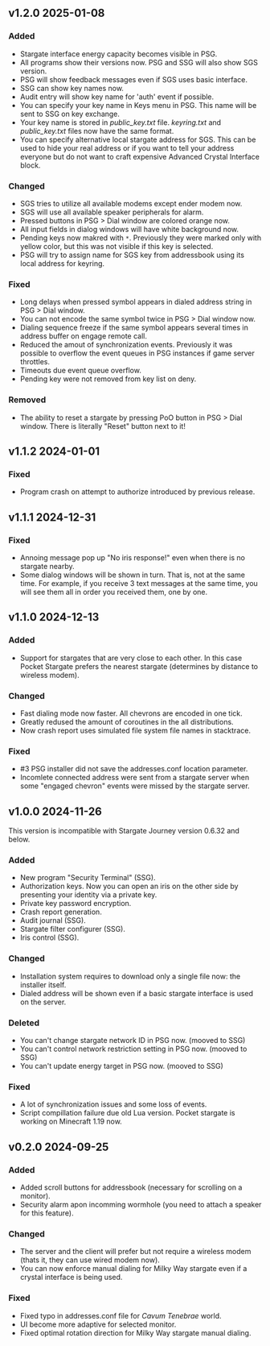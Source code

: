 ## v1.2.0 2025-01-08

### Added
- Stargate interface energy capacity becomes visible in PSG.
- All programs show their versions now. PSG and SSG will also show SGS version.
- PSG will show feedback messages even if SGS uses basic interface.
- SSG can show key names now.
- Audit entry will show key name for 'auth' event if possible.
- You can specify your key name in Keys menu in PSG. This name will be sent to SSG on key exchange.
- Your key name is stored in *public_key.txt* file. *keyring.txt* and *public_key.txt* files now have the same format.
- You can specify alternative local stargate address for SGS. This can be used to hide your real address or if you want to tell your address everyone but do not want to craft expensive Advanced Crystal Interface block.

### Changed
- SGS tries to utilize all available modems except ender modem now.
- SGS will use all available speaker peripherals for alarm.
- Pressed buttons in PSG > Dial window are colored orange now.
- All input fields in dialog windows will have white background now.
- Pending keys now makred with `*`. Previously they were marked only with yellow color, but this was not visible if this key is selected.
- PSG will try to assign name for SGS key from addressbook using its local address for keyring.

### Fixed
- Long delays when pressed symbol appears in dialed address string in PSG > Dial window.
- You can not encode the same symbol twice in PSG > Dial window now.
- Dialing sequence freeze if the same symbol appears several times in address buffer on engage remote call.
- Reduced the amout of synchronization events. Previously it was possible to overflow the event queues in PSG instances if game server throttles.
- Timeouts due event queue overflow.
- Pending key were not removed from key list on deny.

### Removed
- The ability to reset a stargate by pressing PoO button in PSG > Dial window. There is literally "Reset" button next to it!

## v1.1.2 2024-01-01

### Fixed
- Program crash on attempt to authorize introduced by previous release.

## v1.1.1 2024-12-31

### Fixed
- Annoing message pop up "No iris response!" even when there is no stargate nearby.
- Some dialog windows will be shown in turn. That is, not at the same time. For example, if you receive 3 text messages at the same time, you will see them all in order you received them, one by one.

## v1.1.0 2024-12-13

### Added
- Support for stargates that are very close to each other. In this case Pocket Stargate prefers the nearest stargate (determines by distance to wireless modem).

### Changed
- Fast dialing mode now faster. All chevrons are encoded in one tick.
- Greatly redused the amount of coroutines in the all distributions.
- Now crash report uses simulated file system file names in stacktrace.

### Fixed
- #3 PSG installer did not save the addresses.conf location parameter.
- Incomlete connected address were sent from a stargate server when some "engaged chevron" events were missed by the stargate server.

## v1.0.0 2024-11-26

This version is incompatible with Stargate Journey version 0.6.32 and below.

### Added
- New program "Security Terminal" (SSG).
- Authorization keys. Now you can open an iris on the other side by presenting your identity via a private key.
- Private key password encryption.
- Crash report generation.
- Audit journal (SSG).
- Stargate filter configurer (SSG).
- Iris control (SSG).

### Changed
- Installation system requires to download only a single file now: the installer itself.
- Dialed address will be shown even if a basic stargate interface is used on the server.

### Deleted
- You can't change stargate network ID in PSG now. (mooved to SSG)
- You can't control network restriction setting in PSG now. (mooved to SSG)
- You can't update energy target in PSG now. (mooved to SSG)

### Fixed
- A lot of synchronization issues and some loss of events.
- Script compillation failure due old Lua version. Pocket stargate is working on Minecraft 1.19 now.

## v0.2.0 2024-09-25

### Added
- Added scroll buttons for addressbook (necessary for scrolling on a monitor).
- Security alarm apon incomming wormhole (you need to attach a speaker for this feature).

### Changed
- The server and the client will prefer but not require a wireless modem (thats it, they can use wired modem now).
- You can now enforce manual dialing for Milky Way stargate even if a crystal interface is being used.

### Fixed
- Fixed typo in addresses.conf file for *Cavum Tenebrae* world.
- UI become more adaptive for selected monitor.
- Fixed optimal rotation direction for Milky Way stargate manual dialing.
